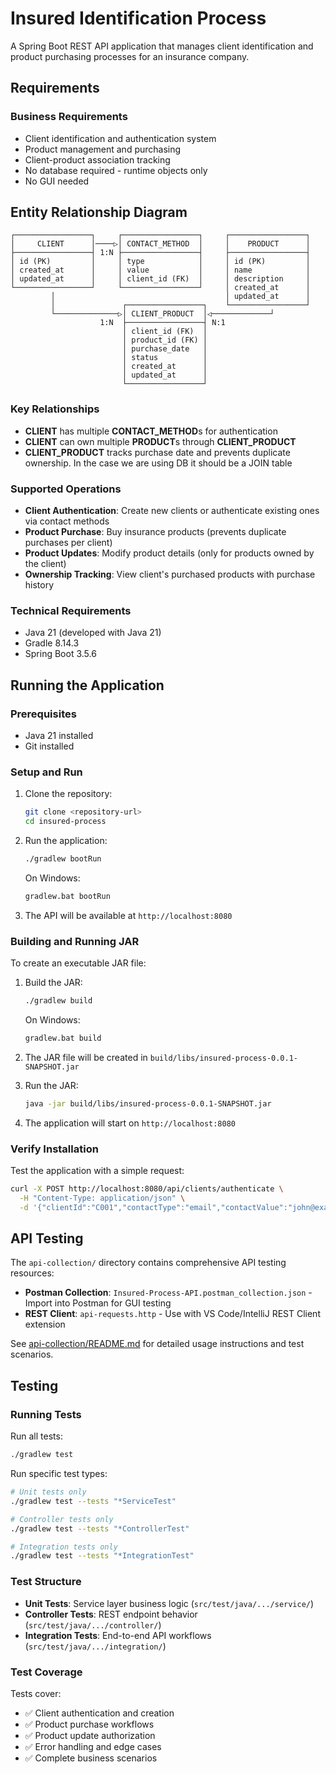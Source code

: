 # Insured Identification Process

A Spring Boot REST API application that manages client identification and product purchasing processes for an insurance company.

## Requirements

### Business Requirements
- Client identification and authentication system
- Product management and purchasing
- Client-product association tracking
- No database required - runtime objects only
- No GUI needed

## Entity Relationship Diagram

```
┌─────────────────┐     ┌─────────────────┐     ┌─────────────────┐
│     CLIENT      │────▷│ CONTACT_METHOD  │     │    PRODUCT      │
├─────────────────┤ 1:N ├─────────────────┤     ├─────────────────┤
│ id (PK)         │     │ type            │     │ id (PK)         │
│ created_at      │     │ value           │     │ name            │
│ updated_at      │     │ client_id (FK)  │     │ description     │
└─────────────────┘     └─────────────────┘     │ created_at      │
         │                                      │ updated_at      │
         │               ┌─────────────────┐    └─────────────────┘
         └──────────────▷│ CLIENT_PRODUCT  │◁─────────────┘
                    1:N  ├─────────────────┤ N:1
                         │ client_id (FK)  │
                         │ product_id (FK) │
                         │ purchase_date   │
                         │ status          │
                         │ created_at      │
                         │ updated_at      │
                         └─────────────────┘
```

### Key Relationships
- **CLIENT** has multiple **CONTACT_METHOD**s for authentication
- **CLIENT** can own multiple **PRODUCT**s through **CLIENT_PRODUCT**
- **CLIENT_PRODUCT** tracks purchase date and prevents duplicate ownership. In the case we are using DB it should be a JOIN table

### Supported Operations
- **Client Authentication**: Create new clients or authenticate existing ones via contact methods
- **Product Purchase**: Buy insurance products (prevents duplicate purchases per client)
- **Product Updates**: Modify product details (only for products owned by the client)
- **Ownership Tracking**: View client's purchased products with purchase history

### Technical Requirements
- Java 21 (developed with Java 21)
- Gradle 8.14.3
- Spring Boot 3.5.6

## Running the Application

### Prerequisites
- Java 21 installed
- Git installed

### Setup and Run
1. Clone the repository:
   ```bash
   git clone <repository-url>
   cd insured-process
   ```

2. Run the application:
   ```bash
   ./gradlew bootRun
   ```
   
   On Windows:
   ```cmd
   gradlew.bat bootRun
   ```

3. The API will be available at `http://localhost:8080`

### Building and Running JAR

To create an executable JAR file:

1. Build the JAR:
   ```bash
   ./gradlew build
   ```
   
   On Windows:
   ```cmd
   gradlew.bat build
   ```

2. The JAR file will be created in `build/libs/insured-process-0.0.1-SNAPSHOT.jar`

3. Run the JAR:
   ```bash
   java -jar build/libs/insured-process-0.0.1-SNAPSHOT.jar
   ```

4. The application will start on `http://localhost:8080`

### Verify Installation
Test the application with a simple request:
```bash
curl -X POST http://localhost:8080/api/clients/authenticate \
  -H "Content-Type: application/json" \
  -d '{"clientId":"C001","contactType":"email","contactValue":"john@example.com"}'
```

## API Testing

The `api-collection/` directory contains comprehensive API testing resources:

- **Postman Collection**: `Insured-Process-API.postman_collection.json` - Import into Postman for GUI testing
- **REST Client**: `api-requests.http` - Use with VS Code/IntelliJ REST Client extension

See [api-collection/README.md](api-collection/README.md) for detailed usage instructions and test scenarios.

## Testing

### Running Tests

Run all tests:
```bash
./gradlew test
```

Run specific test types:
```bash
# Unit tests only
./gradlew test --tests "*ServiceTest"

# Controller tests only  
./gradlew test --tests "*ControllerTest"

# Integration tests only
./gradlew test --tests "*IntegrationTest"
```

### Test Structure

- **Unit Tests**: Service layer business logic (`src/test/java/.../service/`)
- **Controller Tests**: REST endpoint behavior (`src/test/java/.../controller/`)
- **Integration Tests**: End-to-end API workflows (`src/test/java/.../integration/`)

### Test Coverage

Tests cover:
- ✅ Client authentication and creation
- ✅ Product purchase workflows  
- ✅ Product update authorization
- ✅ Error handling and edge cases
- ✅ Complete business scenarios